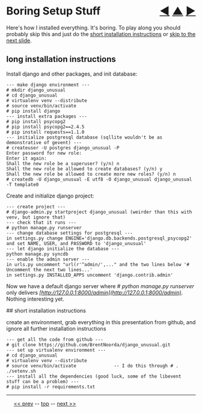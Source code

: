 Boring Setup Stuff <span style="float:right;">[&#x25C0;](02.md) [&#x25B2;](../README.md) [&#x25BA;](04.md)</span>
=========

Here's how I installed everything. It's boring. To play along you should probably skip this and just do the [short installation instructions](#short) or [skip to the next slide](04.md).

## long installation instructions

Install django and other packages, and init database:

    --- make django environment ---
    # mkdir django_unusual
    # cd django_unusual
    # virtualenv venv --distribute
    # source venv/bin/activate
    # pip install django
    --- install extra packages ---
    # pip install psycopg2
    # pip install psycopg2==2.4.5
    # pip install requests==1.1.0
    --- initialize postgresql database (sqllite wouldn't be as demonstrative of gevent) ---
    # createuser -U postgres django_unusual -P
    Enter password for new role:
    Enter it again:
    Shall the new role be a superuser? (y/n) n
    Shall the new role be allowed to create databases? (y/n) y
    Shall the new role be allowed to create more new roles? (y/n) n
    # createdb -U django_unusual -E utf8 -O django_unusual django_unusual -T template0

Create and initialize django project:

    --- create project ---
    # django-admin.py startproject django_unusual (weirder than this with venv, but ignore that)
    --- check that it runs ---
    # python manage.py runserver
    --- change database settings for postgresql ---
    in settings.py change ENGINE='django.db.backends.postgresql_psycopg2' and set NAME, USER, and PASSWORD to 'django_unusual'
    --- let django initialize the database ---
    python manage.py syncdb
    --- enable the admin server ---
    in urls.py uncomment "url(r'^admin/',..." and the two lines below '# Uncomment the next two lines...'
    in settings.py INSTALLED_APPS uncomment 'django.contrib.admin'

Now we have a default django server where _# python manage.py runserver_ only delivers _[http://127.0.0.1:8000/admin](http://127.0.0.1:8000/admin)_. Nothing interesting yet.

<a name="short"/>
## short installation instructions

create an environment, grab everything in this presentation from github, and ignore all further installation instructions

    --- get all the code from github ---
    # git clone https://github.com/BrentNoorda/django_unusual.git
    --- set up virtualenv environment ---
    # cd django_unusual
    # virtualenv venv --distribute
    # source venv/bin/activate              -- I do this through # . ./setenv.sh
    --- install all the dependencies (good luck, some of the libevent stuff can be a problem) ---
    # pip install -r requirements.txt

------

&nbsp;&nbsp;&nbsp;&nbsp; [&lt;&lt; prev](02.md) -- [top](../README.md) -- [next &gt;&gt;](04.md)